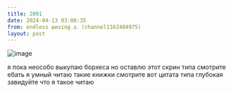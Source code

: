```yaml
---
title: 2001
date: 2024-04-13 03:08:35
from: endless шизing ⍼ (channel1162404975)
layout: post
---
```


![image](photos/photo_307@13-04-2024_03-08-35.jpg)

я пока неособо выкупаю борхеса но оставлю этот скрин типа смотрите ебать я умный читаю такие книжки 
смотрите вот цитата типа глубокая завидуйте что я такое читаю
